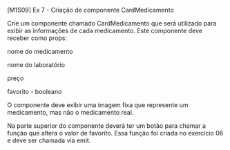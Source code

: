 [M1S09] Ex 7 - Criação de componente CardMedicamento

Crie um componente chamado CardMedicamento que será utilizado para exibir as informações de cada medicamento. Este componente deve receber como props:

nome do medicamento

nome do laboratório

preço

favorito - booleano

O componente deve exibir uma imagem fixa que represente um medicamento, mas não o medicamento real.

Na parte superior do componente deverá ter um botão para chamar a função que altera o valor de favorito. Essa função foi criada no exercício 06 e deve ser chamada via emit.
